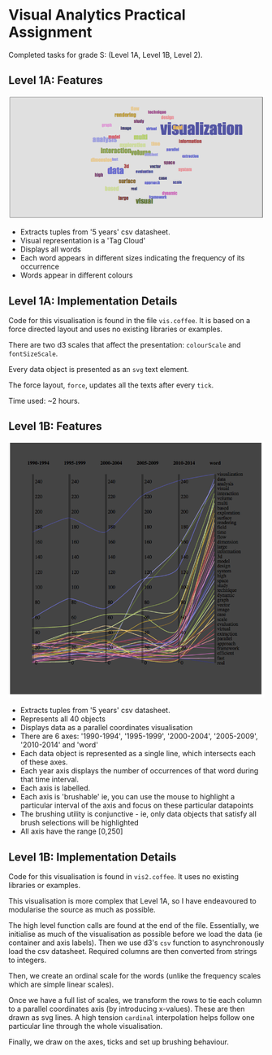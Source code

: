 Visual Analytics Practical Assignment
=====================================

Completed tasks for grade S: (Level 1A, Level 1B, Level 2).

Level 1A: Features
------------------

![First visualisation](screenshots/vis.png)

 - Extracts tuples from '5 years' csv datasheet.
 - Visual representation is a 'Tag Cloud'
 - Displays all words
 - Each word appears in different sizes indicating the frequency of its occurrence
 - Words appear in different colours

Level 1A: Implementation Details
--------------------------------

Code for this visualisation is found in the file `vis.coffee`. It is based on a force directed layout and uses no existing libraries or examples.

There are two d3 scales that affect the presentation: `colourScale` and `fontSizeScale`.

Every data object is presented as an `svg` text element.

The force layout, `force`, updates all the texts after every `tick`.

Time used: ~2 hours.

Level 1B: Features
------------------

![First visualisation](screenshots/vis2.png)

 - Extracts tuples from '5 years' csv datasheet.
 - Represents all 40 objects
 - Displays data as a parallel coordinates visualisation
 - There are 6 axes: '1990-1994', '1995-1999', '2000-2004', '2005-2009', '2010-2014' and 'word'
 - Each data object is represented as a single line, which intersects each of these axes.
 - Each year axis displays the number of occurrences of that word during that time interval.
 - Each axis is labelled.
 - Each axis is 'brushable' ie, you can use the mouse to highlight a particular interval of the axis and
   focus on these particular datapoints
 - The brushing utility is conjunctive - ie, only data objects that satisfy all brush selections will be highlighted
 - All axis have the range [0,250]

Level 1B: Implementation Details
--------------------------------

Code for this visualisation is found in `vis2.coffee`.  It uses no existing libraries or examples.

This visualisation is more complex that Level 1A, so I have endeavoured to modularise the source as much as possible.

The high level function calls are found at the end of the file. Essentially, we initialise as much of the visualisation as
possible before we load the data (ie container and axis labels).  Then we use d3's `csv` function to asynchronously load
the csv datasheet.  Required columns are then converted from strings to integers.

Then, we create an ordinal scale for the words (unlike the frequency scales which are simple linear scales).

Once we have a full list of scales, we transform the rows to tie each column to a parallel
coordinates axis (by introducing x-values).  These are then drawn as svg lines.  A high tension `cardinal` interpolation
helps follow one particular line through the whole visualisation.

Finally, we draw on the axes, ticks and set up brushing behaviour.
